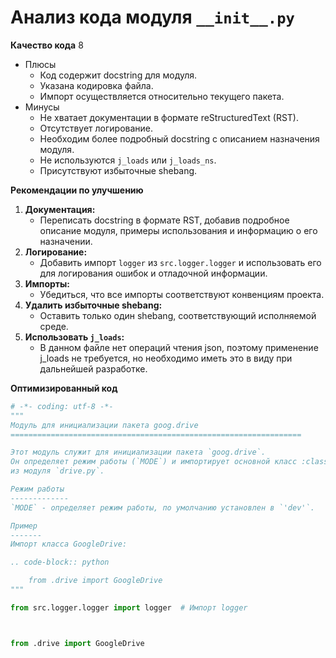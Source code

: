 # Анализ кода модуля `__init__.py`

**Качество кода**
8
-  Плюсы
    - Код содержит docstring для модуля.
    - Указана кодировка файла.
    - Импорт осуществляется относительно текущего пакета.
-  Минусы
    - Не хватает документации в формате reStructuredText (RST).
    - Отсутствует логирование.
    - Необходим более подробный docstring с описанием назначения модуля.
    - Не используются `j_loads` или `j_loads_ns`.
    - Присутствуют избыточные shebang.

**Рекомендации по улучшению**

1.  **Документация:**
    -   Переписать docstring в формате RST, добавив подробное описание модуля, примеры использования и информацию о его назначении.
2.  **Логирование:**
    -   Добавить импорт `logger` из `src.logger.logger` и использовать его для логирования ошибок и отладочной информации.
3.  **Импорты:**
    -   Убедиться, что все импорты соответствуют конвенциям проекта.
4.  **Удалить избыточные shebang:**
    -   Оставить только один shebang, соответствующий исполняемой среде.
5.  **Использовать `j_loads`:**
    -   В данном файле нет операций чтения json, поэтому применение j_loads не требуется, но необходимо иметь это в виду при дальнейшей разработке.

**Оптимизированный код**

```python
# -*- coding: utf-8 -*-
"""
Модуль для инициализации пакета goog.drive
=================================================================

Этот модуль служит для инициализации пакета `goog.drive`.
Он определяет режим работы (`MODE`) и импортирует основной класс :class:`GoogleDrive`
из модуля `drive.py`.

Режим работы
-------------
`MODE` - определяет режим работы, по умолчанию установлен в `'dev'`.

Пример
-------
Импорт класса GoogleDrive:

.. code-block:: python

    from .drive import GoogleDrive
"""

from src.logger.logger import logger  # Импорт logger



from .drive import GoogleDrive

```